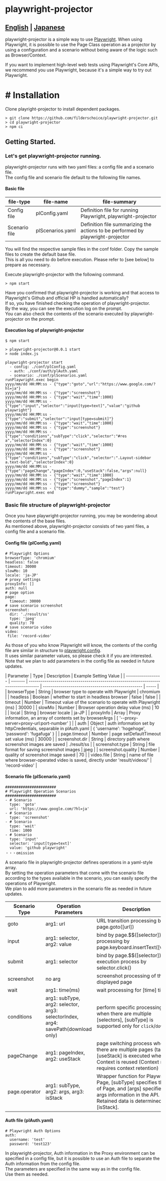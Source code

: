 # playwright-projector

## [English](./README.md) | [Japanese](./README_ja.md)

playwright-projector is a simple way to use [Playwright](https://github.com/microsoft/playwright). When using Playwright, it is possible to use the Page Class operation as a projector by using a configuration and a scenario without being aware of the logic such as Browser/Context.

If you want to implement high-level web tests using Playwright's Core APIs, we recommend you use Playwright, because it's a simple way to try out Playwright.

# # Installation

Clone playright-projector to install dependent packages.

```
> git clone https://github.com/filderschoice/playwright-projector.git
> cd playwright-projector
> npm ci
```

## Getting Started.

### Let's get playwright-projector running.

playwright-projector runs with two yaml files: a config file and a scenario file.  
The config file and scenario file default to the following file names.

#### Basic file

| file-type     | file-name        | file-summary                                                                    |
| ------------- | ---------------- | ------------------------------------------------------------------------------- |
| Config file   | plConfig.yaml    | Definition file for running Playwright, playwright-projector                    |
| Scenario file | plScenarios.yaml | Definition file summarizing the actions to be performed by playwright-projector |

You will find the respective sample files in the conf folder. Copy the sample files to create the default base file.  
This is all you need to do before execution. Please refer to [see below] to prepare as necessary.

Execute playwright-projector with the following command.

```
> npm start
```

Have you confirmed that playwright-projector is working and that access to Playwright's Github and official HP is handled automatically?  
If so, you have finished checking the operation of playwright-projector.  
By the way, you can see the execution log on the prompt.  
You can also check the contents of the scenario executed by playwright-projector on the prompt.

#### Execution log of playwright-projector

```
$ npm start

> playwright-projector@0.0.1 start
> node index.js

playwright-projector start
  - config: ./conf/plConfig.yaml
  - auth: ./conf/auth/plAuth.yaml
  - scenario: ./conf/plScenarios.yaml
runPlaywright.exec begin
yyyy/mm/dd HH:MM:ss - {"type":"goto","url":"https://www.google.com/?hl=ja"}
yyyy/mm/dd HH:MM:ss - {"type":"screenshot"}
yyyy/mm/dd HH:MM:ss - {"type":"wait","time":1000}
yyyy/mm/dd HH:MM:ss - {"type":"input","selector":"input[type=text]","value":"github playwright"}
yyyy/mm/dd HH:MM:ss - {"type":"submit","selector":"input[type=submit]"}
yyyy/mm/dd HH:MM:ss - {"type":"wait","time":1000}
yyyy/mm/dd HH:MM:ss - {"type":"screenshot"}
yyyy/mm/dd HH:MM:ss - {"type":"conditions","subType":"click","selector":"#res a","selectorIndex":0}
yyyy/mm/dd HH:MM:ss - {"type":"wait","time":1000}
yyyy/mm/dd HH:MM:ss - {"type":"screenshot"}
yyyy/mm/dd HH:MM:ss - {"type":"conditions","subType":"click","selector":".Layout-sidebar a.text-bold","selectorIndex":0}
yyyy/mm/dd HH:MM:ss - {"type":"pageChange","pageIndex":0,"useStack":false,"args":null}
yyyy/mm/dd HH:MM:ss - {"type":"wait","time":1000}
yyyy/mm/dd HH:MM:ss - {"type":"screenshot","pageIndex":1}
yyyy/mm/dd HH:MM:ss - {"type":"screenshot"}
yyyy/mm/dd HH:MM:ss - {"type":"dummy","sample":"test"}
runPlaywright.exec end
```

### Basic file structure of playwright-projector

Once you have playwright-projector running, you may be wondering about the contents of the base files.  
As mentioned above, playwright-projector consists of two yaml files, a config file and a scenario file.

#### Config file (plConfig.yaml)

```
# Playwright Options
browserType: 'chromium'
headless: false
timeout: 30000
slowMo: 10
locale: 'ja-JP'
# proxy settings
proxyInfo: []
auth: null
# page option
page:
  timeout: 30000
# save scenario screenshot
screenshot:
  dir: './result/ss'
  type: 'jpeg'
  quality: 70
# save scenario video
video:
 file: 'record-video'
```

As those of you who know Playwright will know, the contents of the config file are similar in structure to [playwright.config](https://playwright.dev/docs/test-configuration).  
It uses similar parameter values, so please check it if you are interested.  
Note that we plan to add parameters in the config file as needed in future updates.

| Parameter          | Type    | Description                                                                         | Example Setting Value                              |
| ------------------ | ------- | ----------------------------------------------------------------------------------- | -------------------------------------------------- | ----- |
| browserType        | String  | browser type to operate with Playwright                                             | chromium                                           |
| headless           | Boolean | whether to start in headless browser                                                | false                                              | false |
| timeout            | Number  | Timeout value of the scenario to operate with Playwright (ms)                       | 30000                                              |
| slowMo             | Number  | Browser operation delay value (ms)                                                  | 10                                                 |
| local              | String  | browser locale                                                                      | ja-JP                                              |
| proxyInfo          | Array   | Proxy information, an array of contents set by browserArgs                          | [ '--proxy-server=proxy-url:port-number' ]         |
| auth               | Object  | auth information set by httpCredentials, separable in plAuth.yaml                   | { 'username': 'hogehoge', 'password': 'fugafuga' } |
| page.timeout       | Number  | page setDefaultTimeout set value (ms)                                               | 30000                                              |
| screenshot.dir     | String  | directory path where screenshot images are saved                                    | ./result/ss                                        |
| screenshot.type    | String  | file format for saving screenshot images                                            | jpeg                                               |
| screenshot.quality | Number  | quality of screenshot image saved                                                   | 70                                                 |
| video.file         | String  | name of file where browser-operated video is saved, directly under 'result/videos/' | 'record-video'                                     |

#### Scenario file (plScenario.yaml)

```
#######################
# Playwright Operation Scenarios
#######################
- # Scenario
  type: 'goto'
  url: 'https://www.google.com/?hl=ja'
- # Scenario
  type: 'screenshot'
- # Scenario
  type: 'wait'
  time: 1000
- # Scenario
  type: 'input'
  selector: 'input[type=text]'
  value: 'github playwright'
・・・omission
```

A scenario file in playwright-projector defines operations in a yaml-style array.  
By setting the operation parameters that come with the scenario file according to the types available in the scenario, you can easily specify the operations of Playwright.  
We plan to add more parameters in the scenario file as needed in future updates.

| Scenario Type | Operation Parameters                                                              | Description                                                                                                                                                                |
| ------------- | --------------------------------------------------------------------------------- | -------------------------------------------------------------------------------------------------------------------------------------------------------------------------- |
| goto          | arg1: url                                                                         | URL transition processing by page.goto([url])                                                                                                                              |
| input         | arg1: selector, arg2: value                                                       | bind by page.$$([selector]), input processing by page.keyboard.insertText([value])                                                                                         |
| submit        | arg1: selector                                                                    | bind by page.$$([selector]), execution process by selector.click()                                                                                                         |
| screenshot    | no arg                                                                            | screenshot processing of the displayed page                                                                                                                                |
| wait          | arg1: time(ms)                                                                    | wait processing for [time] time                                                                                                                                            |
| conditions    | arg1: subType, arg2: selector, arg3: selectorIndex, arg4: savePath(download only) | perform specific processing when there are multiple [selectors], [subType] is supported only for `click`/`download`                                                        |
| pageChange    | arg1: pageIndex, arg2: useStack                                                   | page switching process when there are multiple pages (tabs), [useStack] is executed when Context is reused (Context reuse requires context retention)                      |
| page.operator | arg1: subType, arg2: args, arg3: isStack                                          | Wrapper function for Playwright Page, [subType] specifies the API of Page, and [args] specifies the args information in the API. Retained data is determined by [isStack]. |

#### Auth file (plAuth.yaml)

```
# Playwright Auth Options
auth:
  username: 'test'
  password: 'test123'
```

In playwright-projector, Auth information in the Proxy environment can be specified in a config file, but it is possible to use an Auth file to separate the Auth information from the config file.  
The parameters are specified in the same way as in the config file.  
Use them as needed.
